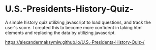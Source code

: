 # U.S.-Presidents-History-Quiz-
A simple history quiz utilizing javascript to load questions, and track the user's score. I created this to become more confident in taking html elements and replacing the data by utilizing javascript. 

https://alexandermaksymiw.github.io/U.S.-Presidents-History-Quiz-/
